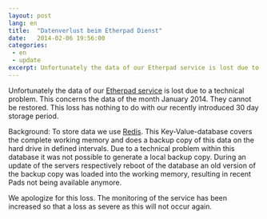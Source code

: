 ```yaml
---
layout: post
lang: en
title:  "Datenverlust beim Etherpad Dienst"
date:   2014-02-06 19:56:00
categories:
 - en
 - update
excerpt: Unfortunately the data of our Etherpad service is lost due to a technical problem. This concerns the data of the month January 2014. They cannot be restored. This loss has nothing to do with our recently introduced 30 day storage period.
---
```


Unfortunately the data of our [Etherpad service](/service/etherpad.html) is lost due to a technical problem. This concerns the data of the month January 2014. They cannot be restored. This loss has nothing to do with our recently introduced 30 day storage period.

Background: To store data we use [Redis](http://redis.io/). This Key-Value-database covers the complete working memory and does a backup copy of this data on the hard drive in defined intervals. Due to a technical problem within this database it was not possible to generate a local backup copy. During an update of the servers respectively reboot of the database an old version of the backup copy was loaded into the working memory, resulting in recent Pads not being available anymore.

We apologize for this loss. The monitoring of the service has been increased so that a loss as severe as this will not occur again.  
